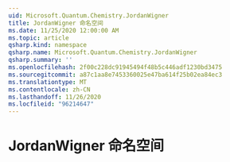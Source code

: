 ```yaml
---
uid: Microsoft.Quantum.Chemistry.JordanWigner
title: JordanWigner 命名空间
ms.date: 11/25/2020 12:00:00 AM
ms.topic: article
qsharp.kind: namespace
qsharp.name: Microsoft.Quantum.Chemistry.JordanWigner
qsharp.summary: ''
ms.openlocfilehash: 2f00c228dc91945494f48b5c446adf1230bd3475
ms.sourcegitcommit: a87c1aa8e7453360025e47ba614f25b02ea84ec3
ms.translationtype: MT
ms.contentlocale: zh-CN
ms.lasthandoff: 11/26/2020
ms.locfileid: "96214647"
---
```

# <a name="microsoftquantumchemistryjordanwigner-namespace"></a>JordanWigner 命名空间



